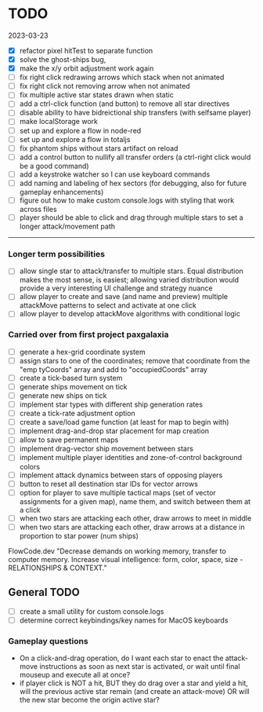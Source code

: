 # TODO

2023-03-23

- [x] refactor pixel hitTest to separate function
- [x]  solve the ghost-ships bug,
- [x]  make the x/y orbit adjustment work again
- [ ]  fix right click redrawing arrows which stack when not animated
- [ ]  fix right click not removing arrow when not animated
- [ ]  fix multiple active star states drawn when static
- [ ]  add a ctrl-click function (and button) to remove all star directives
- [ ] disable ability to have bidreictional ship transfers (with selfsame player)
- [ ]  make localStorage work
- [ ]  set up and explore a flow in node-red
- [ ]  set up and explore a flow in totaljs
- [ ] fix phantom ships without stars artifact on reload
- [ ] add a control button to nullify all transfer orders (a ctrl-right click would be a good command)
- [ ] add a keystroke watcher so  I can use keyboard commands
- [ ] add naming and labeling of hex sectors (for debugging, also for future gameplay enhancements)
- [ ] figure out how to make custom console.logs with styling that work across files
- [ ] player should be able to click and drag through multiple stars to set a longer attack/movement path

--- 
### Longer term possibilities

- [ ] allow single star to attack/transfer to multiple stars. Equal distribution makes the most sense, is easiest; allowing varied distribution would provide a very interesting UI challenge and strategy nuance
- [ ] allow player to create and save (and name and preview) multiple attackMove patterns to select and activate at one click
- [ ] allow player to develop attackMove algorithms with conditional logic 

### Carried over from first project paxgalaxia

- [ ] generate a hex-grid coordinate system
- [ ] assign stars to one of the coordinates; remove that coordinate from the "emp	tyCoords" array and add to "occupiedCoords" array
- [ ] create a tick-based turn system
- [ ] generate ships movement on tick
- [ ] generate new ships on tick
- [ ] implement star types with different ship generation rates
- [ ] create a tick-rate adjustment option
- [ ] create a save/load game function (at least for map to begin with)
- [ ] implement drag-and-drop star placement for map creation
- [ ] allow to save permanent maps
- [ ] implement drag-vector ship movement between stars
- [ ] implement multiple player identities and zone-of-control background colors
- [ ] implement attack dynamics between stars of opposing players
- [ ] button to reset all destination star IDs for vector arrows
- [ ] option for player to save multiple tactical maps (set of vector assignments for a given map), name them, and switch between them at a click
- [ ] when two stars are attacking each other, draw arrows to meet in middle
- [ ] when two stars are attacking each other, draw arrows at a distance in proportion to star power (num ships)

FlowCode.dev "Decrease demands on working memory, transfer to computer memory. Increase visual intelligence: form, color, space, size - RELATIONSHIPS & CONTEXT."

## General TODO

- [ ] create a small utility for custom console.logs
- [ ] determine correct keybindings/key names for MacOS keyboards

### Gameplay questions
* On a click-and-drag operation, do I want each star to enact the attack-move instructions as soon as next star is activated, or wait until final mouseup and execute all at once?
* if player click is NOT a hit, BUT they do drag over a star and yield a hit, will the previous active star remain (and create an attack-move) OR will the new star become the origin active star?